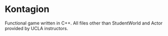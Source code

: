 # Kontagion
 Functional game written in C++. All files other than StudentWorld and Actor provided by UCLA instructors.
